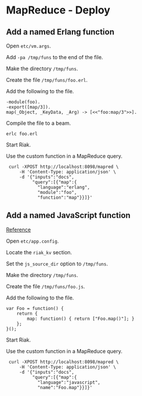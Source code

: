 # MapReduce - Deploy

## Add a named Erlang function

Open `etc/vm.args`.

Add `-pa /tmp/funs` to the end of the file.

Make the directory `/tmp/funs`.

Create the file `/tmp/funs/foo.erl`.

Add the following to the file.

    -module(foo).
    -export([map/3]).
    map(_Object, _KeyData, _Arg) -> [<<"foo:map/3">>].

Compile the file to a beam.

    erlc foo.erl

Start Riak.

Use the custom function in a MapReduce query.

     curl -XPOST http://localhost:8098/mapred \
         -H 'Content-Type: application/json' \
         -d '{"inputs":"docs",
              "query":[{"map":{
                "language":"erlang",
                "module":"foo",
                "function":"map"}}]}'

## Add a named JavaScript function

[Reference](https://github.com/basho/riak_kv/blob/master/priv/mapred_builtins.js)

Open `etc/app.config`.

Locate the `riak_kv` section.

Set the `js_source_dir` option to `/tmp/funs`.

Make the directory `/tmp/funs`.

Create the file `/tmp/funs/foo.js`.

Add the following to the file.

    var Foo = function() {
        return {
            map: function() { return ["Foo.map()"]; }
        };
    }();

Start Riak.

Use the custom function in a MapReduce query.

     curl -XPOST http://localhost:8098/mapred \
         -H 'Content-Type: application/json' \
         -d '{"inputs":"docs",
              "query":[{"map":{
                "language":"javascript",
                "name":"Foo.map"}}]}'


